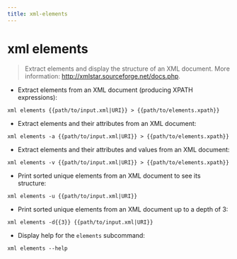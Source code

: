 ```yaml
---
title: xml-elements
---
```

# xml elements

> Extract elements and display the structure of an XML document.
> More information: <http://xmlstar.sourceforge.net/docs.php>.

- Extract elements from an XML document (producing XPATH expressions):

`xml elements {{path/to/input.xml|URI}} > {{path/to/elements.xpath}}`

- Extract elements and their attributes from an XML document:

`xml elements -a {{path/to/input.xml|URI}} > {{path/to/elements.xpath}}`

- Extract elements and their attributes and values from an XML document:

`xml elements -v {{path/to/input.xml|URI}} > {{path/to/elements.xpath}}`

- Print sorted unique elements from an XML document to see its structure:

`xml elements -u {{path/to/input.xml|URI}}`

- Print sorted unique elements from an XML document up to a depth of 3:

`xml elements -d{{3}} {{path/to/input.xml|URI}}`

- Display help for the `elements` subcommand:

`xml elements --help`
